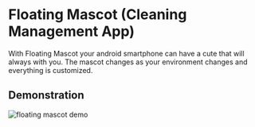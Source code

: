 # Floating Mascot (Cleaning Management App)

With Floating Mascot your android smartphone can have a cute that will always with you. The mascot changes as your environment changes and everything is customized.

## Demonstration


![floating mascot demo](https://github.com/raul-felipe/floating_mascot/assets/17601661/503b83dc-9a90-4bf1-ab54-8afa07fedf1c)
